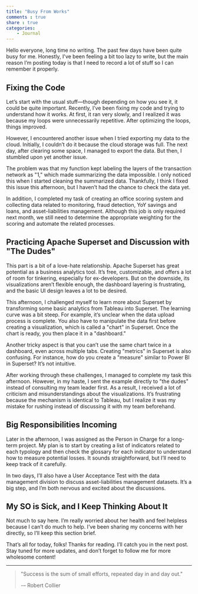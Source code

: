 ```yaml
---
title: "Busy From Works"
comments : true
share : true
categories:
    - Journal
---
```


Hello everyone, long time no writing. The past few days have been quite busy for me. Honestly, I've been feeling a bit too lazy to write, but the main reason I’m posting today is that I need to record a lot of stuff so I can remember it properly.

## Fixing the Code

Let’s start with the usual stuff—though depending on how you see it, it could be quite important. Recently, I’ve been fixing my code and trying to understand how it works. At first, it ran very slowly, and I realized it was because my loops were unnecessarily repetitive. After optimizing the loops, things improved.

However, I encountered another issue when I tried exporting my data to the cloud. Initially, I couldn’t do it because the cloud storage was full. The next day, after clearing some space, I managed to export the data. But then, I stumbled upon yet another issue.

The problem was that my function kept labeling the layers of the transaction network as "1," which made summarizing the data impossible. I only noticed this when I started cleaning the summarized data. Thankfully, I think I fixed this issue this afternoon, but I haven’t had the chance to check the data yet.

In addition, I completed my task of creating an office scoring system and collecting data related to monitoring, fraud detection, YoY savings and loans, and asset-liabilities management. Although this job is only required next month, we still need to determine the appropriate weighting for the scoring and automate the related processes.

## Practicing Apache Superset and Discussion with "The Dudes"

This part is a bit of a love-hate relationship. Apache Superset has great potential as a business analytics tool. It’s free, customizable, and offers a lot of room for tinkering, especially for ex-developers. But on the downside, its visualizations aren’t flexible enough, the dashboard layering is frustrating, and the basic UI design leaves a lot to be desired.

This afternoon, I challenged myself to learn more about Superset by transforming some basic analytics from Tableau into Superset. The learning curve was a bit steep. For example, it’s unclear when the data upload process is complete. You also have to manipulate the data first before creating a visualization, which is called a "chart" in Superset. Once the chart is ready, you then place it in a "dashboard."

Another tricky aspect is that you can’t use the same chart twice in a dashboard, even across multiple tabs. Creating "metrics" in Superset is also confusing. For instance, how do you create a "measure" similar to Power BI in Superset? It’s not intuitive.

After working through these challenges, I managed to complete my task this afternoon. However, in my haste, I sent the example directly to "the dudes" instead of consulting my team leader first. As a result, I received a lot of criticism and misunderstandings about the visualizations. It’s frustrating because the mechanism is identical to Tableau, but I realize it was my mistake for rushing instead of discussing it with my team beforehand.

## Big Responsibilities Incoming

Later in the afternoon, I was assigned as the Person in Charge for a long-term project. My plan is to start by creating a list of indicators related to each typology and then check the glossary for each indicator to understand how to measure potential losses. It sounds straightforward, but I’ll need to keep track of it carefully.

In two days, I’ll also have a User Acceptance Test with the data management division to discuss asset-liabilities management datasets. It’s a big step, and I’m both nervous and excited about the discussions.

## My SO is Sick, and I Keep Thinking About It

Not much to say here. I’m really worried about her health and feel helpless because I can’t do much to help. I’ve been sharing my concerns with her directly, so I’ll keep this section brief.

That’s all for today, folks! Thanks for reading. I’ll catch you in the next post. Stay tuned for more updates, and don’t forget to follow me for more wholesome content!

---

> "Success is the sum of small efforts, repeated day in and day out." 
>
> -– Robert Collier
